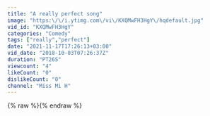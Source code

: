 ```yaml
---
title: "A really perfect song"
image: "https:\/\/i.ytimg.com\/vi\/KXQMwFH3HgY\/hqdefault.jpg"
vid_id: "KXQMwFH3HgY"
categories: "Comedy"
tags: ["really","perfect"]
date: "2021-11-17T17:26:13+03:00"
vid_date: "2018-10-03T07:26:37Z"
duration: "PT26S"
viewcount: "4"
likeCount: "0"
dislikeCount: "0"
channel: "Miss Mi H"
---
```

{% raw %}{% endraw %}
